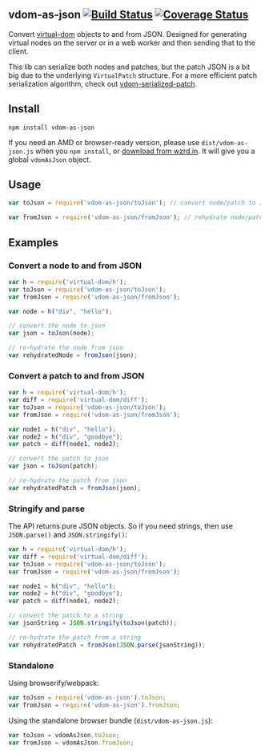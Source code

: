vdom-as-json [![Build Status](https://travis-ci.org/nolanlawson/vdom-as-json.svg)](https://travis-ci.org/nolanlawson/vdom-as-json) [![Coverage Status](https://coveralls.io/repos/nolanlawson/vdom-as-json/badge.svg?branch=master&service=github)](https://coveralls.io/github/nolanlawson/vdom-as-json?branch=master)
----

Convert [virtual-dom](https://github.com/Matt-Esch/virtual-dom) objects to and from JSON. Designed for generating virtual nodes on the server or in a web worker and then sending that to the client.

This lib can serialize both nodes and patches, but the patch JSON is a bit big due to the underlying `VirtualPatch` structure. For a more efficient patch serialization algorithm, check out [vdom-serialized-patch](https://github.com/nolanlawson/vdom-serialized-patch).

Install
---

```
npm install vdom-as-json
```

If you need an AMD or browser-ready version, please use `dist/vdom-as-json.js` when you `npm install`, or [download from wzrd.in](https://wzrd.in/standalone/vdom-as-json@latest). It will give you a global `vdomAsJson` object.

Usage
---

```js
var toJson = require('vdom-as-json/toJson'); // convert node/patch to JSON

var fromJson = require('vdom-as-json/fromJson'); // rehydrate node/patch from JSON
```

Examples
---

### Convert a node to and from JSON

```js
var h = require('virtual-dom/h');
var toJson = require('vdom-as-json/toJson');
var fromJson = require('vdom-as-json/fromJson');

var node = h("div", "hello");

// convert the node to json
var json = toJson(node);

// re-hydrate the node from json
var rehydratedNode = fromJson(json);
```

### Convert a patch to and from JSON

```js
var h = require('virtual-dom/h');
var diff = require('virtual-dom/diff');
var toJson = require('vdom-as-json/toJson');
var fromJson = require('vdom-as-json/fromJson');

var node1 = h("div", "hello");
var node2 = h("div", "goodbye");
var patch = diff(node1, node2);

// convert the patch to json
var json = toJson(patch);

// re-hydrate the patch from json
var rehydratedPatch = fromJson(json);
```


### Stringify and parse

The API returns pure JSON objects. So if you need strings, then use `JSON.parse()` and `JSON.stringify()`:

```js
var h = require('virtual-dom/h');
var diff = require('virtual-dom/diff');
var toJson = require('vdom-as-json/toJson');
var fromJson = require('vdom-as-json/fromJson');

var node1 = h("div", "hello");
var node2 = h("div", "goodbye");
var patch = diff(node1, node2);

// convert the patch to a string
var jsonString = JSON.stringify(toJson(patch));

// re-hydrate the patch from a string
var rehydratedPatch = fromJson(JSON.parse(jsonString));
```


### Standalone

Using browserify/webpack:

```js
var toJson = require('vdom-as-json').toJson;
var fromJson = require('vdom-as-json').fromJson;
```

Using the standalone browser bundle (`dist/vdom-as-json.js`):

```js
var toJson = vdomAsJson.toJson;
var fromJson = vdomAsJson.fromJson;
```
